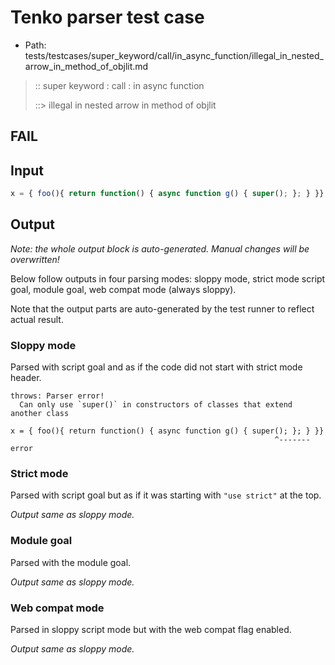 # Tenko parser test case

- Path: tests/testcases/super_keyword/call/in_async_function/illegal_in_nested_arrow_in_method_of_objlit.md

> :: super keyword : call : in async function
>
> ::> illegal in nested arrow in method of objlit
## FAIL

## Input


`````js
x = { foo(){ return function() { async function g() { super(); }; } }}
`````

## Output

_Note: the whole output block is auto-generated. Manual changes will be overwritten!_

Below follow outputs in four parsing modes: sloppy mode, strict mode script goal, module goal, web compat mode (always sloppy).

Note that the output parts are auto-generated by the test runner to reflect actual result.

### Sloppy mode

Parsed with script goal and as if the code did not start with strict mode header.

`````
throws: Parser error!
  Can only use `super()` in constructors of classes that extend another class

x = { foo(){ return function() { async function g() { super(); }; } }}
                                                           ^------- error
`````

### Strict mode

Parsed with script goal but as if it was starting with `"use strict"` at the top.

_Output same as sloppy mode._

### Module goal

Parsed with the module goal.

_Output same as sloppy mode._

### Web compat mode

Parsed in sloppy script mode but with the web compat flag enabled.

_Output same as sloppy mode._
